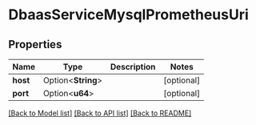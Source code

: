 # DbaasServiceMysqlPrometheusUri

## Properties

Name | Type | Description | Notes
------------ | ------------- | ------------- | -------------
**host** | Option<**String**> |  | [optional]
**port** | Option<**u64**> |  | [optional]

[[Back to Model list]](../README.md#documentation-for-models) [[Back to API list]](../README.md#documentation-for-api-endpoints) [[Back to README]](../README.md)



